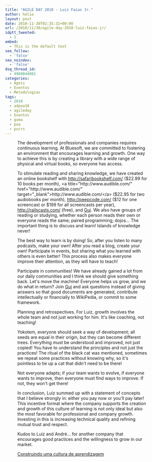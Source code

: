 ```yaml
---
title: "AGILE DAY 2010 - Luiz Faias Jr."
author: helio
layout: post
date: 2010-11-30T02:35:31+00:00
url: /2010/11/30/agile-day-2010-luiz-faias-jr/
idptt_tweeted:
  - 1
embed:
  - This is the default text
seo_follow:
  - 'false'
seo_noindex:
  - 'false'
dsq_thread_id:
  - 4969844961
categories:
  - Ageis
  - Eventos
  - Metodologias
tags:
  - 2010
  - adpoa10
  - agileday
  - Eventos
  - guma
  - poa
  - pucrs
---
```


<figure>

The development of professionals and companies requires continuous learning. At Bluesoft, we are committed to fostering an environment that encourages learning and growth. One way to achieve this is by creating a library with a wide range of physical and virtual books, so everyone has access.

To stimulate reading and sharing knowledge, we have created an online bookshelf with <a title="http://safaribookshelf.com/ " href="http://safaribookshelf.com/" target="_blank">http://safaribookshelf.com/ </a> ($22.99 for 10 books per month), <a title="http://www.audible.com/" href="http://www.audible.com/" target="_blank">http://www.audible.com/</a> ($22.95 for two audiobooks per month), <a title="http://peepcode.com/" href="http://peepcode.com/" target="_blank">http://peepcode.com/</a> ($12 for one screencast or $199 for all screencasts per year), <a title="http://railscasts.com/" href="http://railscasts.com/" target="_blank">http://railscasts.com/</a> (free), and <a title="GUJ" href="http://www.guj.com.br/" target="_blank">Guj</a>. We also have groups of reading or studying, whether each person reads their own or everyone reads the same; paired programming; dojos... The important thing is to discuss and learn! Islands of knowledge never!

The best way to learn is by doing! So, after you listen to many podcasts, make your own! After you read a blog, create your own! Participate in events, but sharing what you learned with others is even better! This process also makes everyone improve their attention, as they will have to teach!

Participate in communities! We have already gained a lot from our daily communities and I think we should give something back. Let's move the machine! Everyone helps us grow, and we do what in return? Join <a title="GUJ" href="http://www.guj.com.br/" target="_blank">Guj</a> and ask questions instead of giving answers so that good documents are generated, contribute intellectually or financially to WikiPedia, or commit to some framework.

Planning and retrospectives. For Luiz, growth involves the whole team and not just working for him. It's like coaching, not teaching!

Yokotem, everyone should seek a way of development; all seeds are equal in their origin, but they can become different trees. Everything must be understood and improved, not just copied! You have to understand the principles and not just the practices! The ritual of the black cat was mentioned, sometimes we repeat some practices without knowing why, so it's pointless to tie up a cat that didn't need to be there!

Not everyone adapts; if your team wants to evolve, if everyone wants to improve, then everyone must find ways to improve. If not, they won't get there!

In conclusion, Luiz summed up with a statement of concepts that I believe strongly in: either you pay now or you'll pay later! This incentive format where the company supports the creation and growth of this culture of learning is not only ideal but also the most favorable for professional and company growth. Investing in this is increasing technical quality and refining mutual trust and respect.

Kudos to Luiz and André... for another company that encourages good practices and the willingness to grow in our market.

<a title="Apresentação" href="http://www.slideshare.net/bluesoftbr/construindo-uma-cultura-de-aprendizagem-5880225" target="_blank">Construindo uma cultura de aprendizagem </a>

